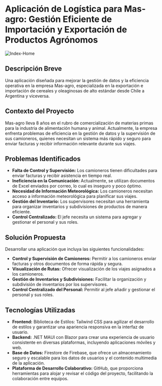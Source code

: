 # Aplicación de Logística para Mas-agro: Gestión Eficiente de Importación y Exportación de Productos Agrónomos
![Index-Home](linkmagico)
## Descripción Breve
Una aplicación diseñada para mejorar la gestión de datos y la eficiencia operativa en la empresa Mas-agro, especializada en la exportación e importación de cereales y oleaginosas de alto estándar desde Chile a Argentina y viceversa.

## Contexto del Proyecto
Mas-agro lleva 8 años en el rubro de comercialización de materias primas para la industria de alimentación humana y animal. Actualmente, la empresa enfrenta problemas de eficiencia en la gestión de datos y la supervisión de sus camioneros, quienes necesitan un sistema más rápido y seguro para enviar facturas y recibir información relevante durante sus viajes.

## Problemas Identificados
- **Falta de Control y Supervisión:** Los camioneros tienen dificultades para enviar facturas y recibir asistencia en tiempo real.
- **Ineficiencia en la Comunicación:** Actualmente, se utilizan documentos de Excel enviados por correo, lo cual es inseguro y poco óptimo.
- **Necesidad de Información Meteorológica:** Los camioneros necesitan acceso a información meteorológica para planificar sus viajes.
- **Gestión del Inventario:** Los supervisores necesitan una herramienta para organizar inventarios y subdivisiones de productos de manera eficiente.
- **Control Centralizado:** El jefe necesita un sistema para agregar y gestionar el personal y sus roles.

## Solución Propuesta
Desarrollar una aplicación que incluya las siguientes funcionalidades:
- **Control y Supervisión de Camioneros:** Permitir a los camioneros enviar facturas y otros documentos de forma rápida y segura.
- **Visualización de Rutas:** Ofrecer visualización de los viajes asignados a los camioneros.
- **Gestión de Inventarios y Subdivisiones:** Facilitar la organización y subdivisión de inventarios por los supervisores.
- **Control Centralizado del Personal:** Permitir al jefe añadir y gestionar el personal y sus roles.

## Tecnologías Utilizadas
- **Frontend:** Biblioteca de Estilos: Tailwind CSS para agilizar el desarrollo de estilos y garantizar una apariencia responsiva en la interfaz de usuario.
- **Backend:** .NET MAUI con Blazor para crear una experiencia de usuario consistente en diversas plataformas, incluyendo aplicaciones móviles y web.
- **Base de Datos:** Firestore de Firebase, que ofrece un almacenamiento seguro y escalable para los datos de usuarios y el contenido multimedia de la aplicación.
- **Plataforma de Desarrollo Colaborativo:** GitHub, que proporciona herramientas para alojar y revisar el código del proyecto, facilitando la colaboración entre equipos.
